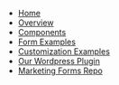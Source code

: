<!-- docs/_sidebar.md -->

- [Home](/)
- [Overview](overview.md)
- [Components](components.md)
- [Form Examples](examples.md)
- [Customization Examples](scenarios.md)
- [Our Wordpress Plugin](tlh-forms-plugin.md)
- [Marketing Forms Repo](marketing-forms-repo.md)
<!-- - [My Notes](Storage/my-notes.md) -->
